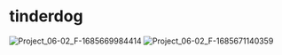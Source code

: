 # tinderdog

![Project_06-02_F-1685669984414](https://github.com/Anil-sahu/tinderdog/assets/68375571/eadbec9c-a375-42f3-810e-6081282b2731)
![Project_06-02_F-1685671140359](https://github.com/Anil-sahu/tinderdog/assets/68375571/bfc4e4db-6114-4e69-aaa5-d81c3b3e9069)
